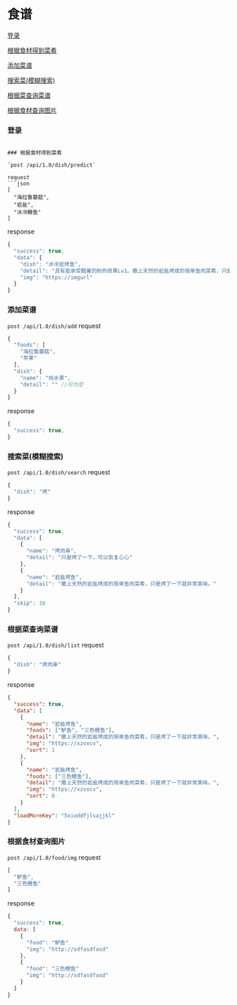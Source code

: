 # 食谱
[登录](#登录)

[根据食材得到菜肴](#根据食材得到菜肴)

[添加菜谱](#添加菜谱)

[搜索菜(模糊搜索)](#搜索菜(模糊搜索))

[根据菜查询菜谱](#根据菜查询菜谱)

[根据食材查询图片](#根据食材查询图片)

### 登录

```post

### 根据食材得到菜肴

`post /api/1.0/dish/predict`

request
```json
[
  "海拉鲁蘑菇",
  "岩盐",
  "冰冷鳟鱼"
]
```
response
```js
{
  "success": true,
  "data": {
    "dish": "冰冷岩烤鱼",
    "detail": "具有能承受酷暑的耐热效果Lv1。撒上天然的岩盐烤成的简单鱼肉菜肴，只是烤了一下就非常美味。",
    "img": "https://imgurl"
  }
}
```

### 添加菜谱
`post /api/1.0/dish/add`
request
```js
{
  "foods": [
    "海拉鲁蘑菇",
    "苹果"
  ],
  "dish": {
    "name": "炖水果",
    "detail": "" //可为空
  }
}
```
response
```js
{
  "success": true,
}
```

### 搜索菜(模糊搜索)
`post /api/1.0/dish/search`
request
```js
{
  "dish": "烤"
}
```
response
```js
{
  "success": true,
  "data": [
    {
      "name": "烤肉串",
      "detail": "只是烤了一下，可以恢复心心"
    },
    {
      "name": "岩盐烤鱼",
      "detail": "撒上天然的岩盐烤成的简单鱼肉菜肴，只是烤了一下就非常美味。"
    }
  ],
  "skip": 10
}
```

### 根据菜查询菜谱
`post /api/1.0/dish/list`
request
```js
{
  "dish": "烤肉串"
}
```
response
```json
{
  "success": true,
  "data": [
    {
      "name": "岩盐烤鱼",
      "foods": ["鲈鱼", "三色鲤鱼"],
      "detail": "撒上天然的岩盐烤成的简单鱼肉菜肴，只是烤了一下就非常美味。",
      "img": "https://xzvxcv",
      "sort": 1
    },
    {
      "name": "岩盐烤鱼",
      "foods": ["三色鲤鱼"],
      "detail": "撒上天然的岩盐烤成的简单鱼肉菜肴，只是烤了一下就非常美味。",
      "img": "https://xzvxcv",
      "sort": 0
    }
  ],
  "loadMoreKey": "5xioddfjlsajjkl"
}
```

### 根据食材查询图片
`post /api/1.0/food/img`
request
```js
[
  "鲈鱼",
  "三色鲤鱼"
]
```
response
```js
{
  "success": true,
  data: [
    {
      "food": "鲈鱼"
      "img": "http://sdfasdfasd"
    },
    {
      "food": "三色鲤鱼"
      "img": "http://sdfasdfasd"
    }
  ]
}
```